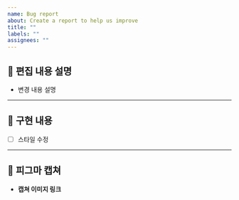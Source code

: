 ```yaml
---
name: Bug report
about: Create a report to help us improve
title: ""
labels: ""
assignees: ""
---
```


## 📝 편집 내용 설명

- 변경 내용 설명

---

## 🔨 구현 내용

- [ ] 스타일 수정

---

## 🎨 피그마 캡쳐

- **캡쳐 이미지 링크**
